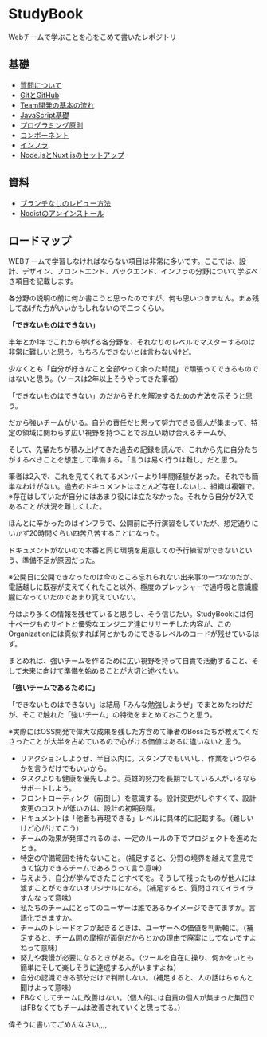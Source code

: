 # StudyBook
Webチームで学ぶことを心をこめて書いたレポジトリ

## 基礎
- [質問について](https://github.com/wasedasai/StudyBook/blob/main/textbook/Basic_QA.md)
- [GitとGitHub](https://github.com/wasedasai/StudyBook/blob/main/textbook/Basic_Git-GitHub.md)
- [Team開発の基本の流れ](https://github.com/wasedasai/StudyBook/blob/main/textbook/Basic_Team.md)
- [JavaScript基礎](https://github.com/wasedasai/StudyBook/blob/main/textbook/Basic_JavaScript.md)
- [プログラミング原則](https://github.com/wasedasai/StudyBook/blob/main/textbook/Basic_Principles.md)
- [コンポーネント](https://github.com/wasedasai/StudyBook/blob/main/textbook/Basic_Components.md)
- [インフラ](https://github.com/wasedasai/StudyBook/blob/main/textbook/Basic_Infra.md)
- [Node.jsとNuxt.jsのセットアップ](https://github.com/wasedasai/StudyBook/blob/main/textbook/Basic_Nodejs-Nuxtjs.md)

## 資料
- [ブランチなしのレビュー方法](https://github.com/wasedasai/StudyBook/blob/main/textbook/Additions_Review-Without-Branches.md)
- [Nodistのアンインストール](https://github.com/wasedasai/StudyBook/blob/main/textbook/Additions_GoodbyeNodist.md)

## ロードマップ
WEBチームで学習しなければならない項目は非常に多いです。ここでは、設計、デザイン、フロントエンド、バックエンド、インフラの分野について学ぶべき項目を記載します。

各分野の説明の前に何か書こうと思ったのですが、何も思いつきません。まぁ残してあげた方がいいかもしれないので二つくらい。

__「できないものはできない」__

半年とか1年でこれから挙げる各分野を、それなりのレベルでマスターするのは非常に難しいと思う。もちろんできないとは言わないけど。

少なくとも「自分が好きなこと全部やって余った時間」で頑張ってできるものではないと思う。（ソースは2年以上そうやってきた筆者）

「できないものはできない」のだからそれを解決するための方法を示そうと思う。

だから強いチームがいる。自分の責任だと思って努力できる個人が集まって、特定の領域に関わらず広い視野を持つことでお互い助け合えるチームが。

そして、先輩たちが積み上げてきた過去の記録を読んで、これから先に自分たちがするべきことを想定して準備する。「言うは易く行うは難し」だと思う。

筆者は2入で、これを見てくれてるメンバーより1年間経験があった。それでも簡単なわけがない。過去のドキュメントはほとんど存在しないし、組織は複雑で。※存在はしていたが自分にはあまり役には立たなかった。それから自分が2入であることが状況を難しくした。

ほんとに辛かったのはインフラで、公開前に予行演習をしていたが、想定通りにいかず20時間くらい四苦八苦することになった。

ドキュメントがないので本番と同じ環境を用意しての予行練習ができないという、準備不足が原因だった。

※公開日に公開できなったのは今のところ忘れられない出来事の一つなのだが、電話越しに既存が支えてくれたこと以外、極度のプレッシャーで過呼吸と意識朦朧になっていたのであまり覚えていない。

今はより多くの情報を残せていると思うし、そう信じたい。StudyBookには何十ページものサイトと優秀なエンジニア達にリサーチした内容が、このOrganizationには真似すれば何とかものにできるレベルのコードが残せているはず。

まとめれば、強いチームを作るために広い視野を持って自責で活動すること、そして未来に向けて準備を始めることが大切と述べたい。

__「強いチームであるために」__

「できないものはできない」は結局「みんな勉強しようぜ」でまとめたわけだが、そこで触れた「強いチーム」の特徴をまとめておこうと思う。

※実際にはOSS開発で偉大な成果を残した方含めて筆者のBossたちが教えてくださったことが大半を占めているので心がける価値はあるに違いないと思う。

- リアクションしようぜ、半日以内に。スタンプでもいいし、作業をいつやるかを言うだけでもいいから。
- タスクよりも健康を優先しよう。英雄的努力を長期でしている人がいるならサポートしよう。
- フロントローディング（前倒し）を意識する。設計変更がしやすくて、設計変更のコストが低いのは、設計の初期段階。
- ドキュメントは「他者も再現できる」レベルに具体的に記載する。（難しいけど心がけてこう）
- チームの効果が発揮されるのは、一定のルールの下でプロジェクトを進めたとき。
- 特定の守備範囲を持たないこと。（補足すると、分野の境界を越えて意見できて協力できるチームであろうって言う意味）
- 与えよう、自分が学んできたことすべてを。そうして残ったものが他人には渡すことができないオリジナルになる。（補足すると、質問されてイライラすんなって意味）
- 私たちのチームにとってのユーザーは誰であるかイメージできてますか。言語化できますか。
- チームのトレードオフが起きるときは、ユーザーへの価値を判断軸に。（補足すると、チーム間の摩擦が面倒だからとかの理由で廃案にしてないですよねって意味）
- 努力や我慢が必要になるときがある。（ツールを自在に操り、何かをいとも簡単にそして楽しそうに達成する人がいますよね）
- 自分の認識できる部分だけで判断しない。（補足すると、人の話はちゃんと聞けよって意味）
- FBなくしてチームに改善はない。（個人的には自責の個人が集まった集団ではFBなくてもチームは改善されていくと思ってる。）


偉そうに書いてごめんなさい,,,,

